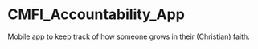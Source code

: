 # CMFI_Accountability_App
Mobile app to keep track of how someone grows in their (Christian) faith. 
